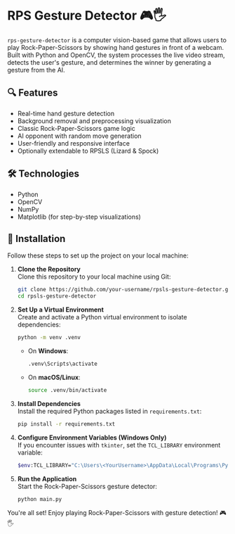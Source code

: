 # RPS Gesture Detector 🎮🖐️

`rps-gesture-detector` is a computer vision-based game that allows users to play Rock-Paper-Scissors by showing hand gestures in front of a webcam. Built with Python and OpenCV, the system processes the live video stream, detects the user's gesture, and determines the winner by generating a gesture from the AI.

## 🔍 Features
- Real-time hand gesture detection
- Background removal and preprocessing visualization
- Classic Rock-Paper-Scissors game logic
- AI opponent with random move generation
- User-friendly and responsive interface
- Optionally extendable to RPSLS (Lizard & Spock)

## 🛠️ Technologies
- Python
- OpenCV
- NumPy
- Matplotlib (for step-by-step visualizations)

## 🚀 Installation

Follow these steps to set up the project on your local machine:

1. **Clone the Repository**  
   Clone this repository to your local machine using Git:
   ```bash
   git clone https://github.com/your-username/rpsls-gesture-detector.git
   cd rpsls-gesture-detector
   ```

2. **Set Up a Virtual Environment**  
   Create and activate a Python virtual environment to isolate dependencies:
   ```bash
   python -m venv .venv
   ```

   - On **Windows**:
     ```bash
     .venv\Scripts\activate
     ```

   - On **macOS/Linux**:
     ```bash
     source .venv/bin/activate
     ```

3. **Install Dependencies**  
   Install the required Python packages listed in `requirements.txt`:
   ```bash
   pip install -r requirements.txt
   ```

4. **Configure Environment Variables (Windows Only)**  
   If you encounter issues with `tkinter`, set the `TCL_LIBRARY` environment variable:
   ```bash
   $env:TCL_LIBRARY="C:\Users\<YourUsername>\AppData\Local\Programs\Python\Python313\tcl\tcl8.6"
   ```

5. **Run the Application**  
   Start the Rock-Paper-Scissors gesture detector:
   ```bash
   python main.py
   ```
   
You're all set! Enjoy playing Rock-Paper-Scissors with gesture detection! 🎮🖐️
